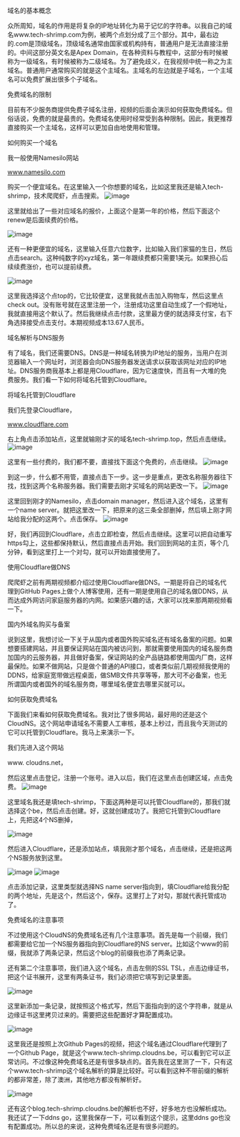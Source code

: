 域名的基本概念

众所周知，域名的作用是将复杂的IP地址转化为易于记忆的字符串。以我自己的域名www.tech-shrimp.com为例，被两个点划分成了三个部分。其中，最右边的.com是顶级域名，顶级域名通常由国家或机构持有，普通用户是无法直接注册的。中间这部分英文名是Apex Domain，在各种资料与教程中，这部分有时候被称为一级域名，有时候被称为二级域名。为了避免歧义，在我视频中统一称之为主域名。普通用户通常购买的就是这个主域名。主域名的左边就是子域名，一个主域名可以免费扩展出很多个子域名。

免费域名的限制

目前有不少服务商提供免费子域名注册，视频的后面会演示如何获取免费域名。但俗话说，免费的就是最贵的。免费域名使用时经常受到各种限制。因此，我更推荐直接购买一个主域名，这样可以更加自由地使用和管理。

如何购买一个域名

我一般使用Namesilo网站

www.namesilo.com 

购买一个便宜域名。在这里输入一个你想要的域名，比如这里我还是输入tech-shrimp，技术爬爬虾，点击搜索。
![image](https://github.com/wqlabs/wqlabs.github.io/assets/39255755/4181b256-89b3-45c6-8519-9ebaa7392ead)


这里就给出了一些对应域名的报价，上面这个是第一年的价格，然后下面这个renew是后面续费的价格。

![image](https://github.com/wqlabs/wqlabs.github.io/assets/39255755/398f7831-7834-4261-8d3b-2b4346d04dce)

还有一种更便宜的域名，这里输入任意六位数字，比如输入我们家猫的生日，然后点击search。这种纯数字的xyz域名，第一年跟续费都只需要1美元。如果担心后续续费涨价，也可以提前续费。

![image](https://github.com/wqlabs/wqlabs.github.io/assets/39255755/512c9db6-144f-4fa0-a07d-3e3c619b1371)



这里我选择这个点top的，它比较便宜，这里我就点击加入购物车，然后这里点check out。没有账号就在这里注册一个，注册成功这里自动生成了一个假地址，我就直接用这个默认了。然后我继续点击付款，这里最方便的就选择支付宝，右下角选择接受点击支付。本期视频成本13.67人民币。

域名解析与DNS服务

有了域名，我们还需要DNS。DNS是一种域名转换为IP地址的服务，当用户在浏览器输入一个网址时，浏览器会向DNS服务器发送请求以获取该网址对应的IP地址。DNS服务商我基本上都是用Cloudflare，因为它速度快，而且有一大堆的免费服务。我们看一下如何将域名托管到Cloudflare。

将域名托管到Cloudflare

我们先登录Cloudflare，

www.cloudflare.com

右上角点击添加站点，这里就输刚才买的域名tech-shrimp.top，然后点击继续。
![image](https://github.com/wqlabs/wqlabs.github.io/assets/39255755/684849af-73ae-4574-8e7b-ca71a37bad7b)


这里有一些付费的，我们都不要，直接找下面这个免费的，点击继续。
![image](https://github.com/wqlabs/wqlabs.github.io/assets/39255755/c09c58e7-5774-4e6c-a21c-64df2c1eacb9)


到这一步，什么都不用管，直接点击下一步。这一步是重点，更改名称服务器往下找，找到这两个名称服务器。我们需要去刚才买域名的网站更改一下。
![image](https://github.com/wqlabs/wqlabs.github.io/assets/39255755/7226baf5-4db4-477c-89df-da52357b4e48)


这里回到刚才的Namesilo，点击domain manager，然后进入这个域名，这里有一个name server。就把这里改一下，把原来的这三条全部删掉，然后填上刚才网站给我分配的这两个。点击保存。
![image](https://github.com/wqlabs/wqlabs.github.io/assets/39255755/c6b001e8-1c1a-48ca-8cfa-4c0601ba327d)


好，我们再回到Cloudflare，点击立即检查，然后点击继续。这里可以把自动重写https勾上，这些都保持默认，然后直接点击开始。我们回到网站的主页，等个几分钟，看到这里打上一个对勾，就可以开始直接使用了。

使用Cloudflare做DNS

爬爬虾之前有两期视频都介绍过使用Cloudflare做DNS。一期是将自己的域名代理到GitHub Pages上做个人博客使用，还有一期是使用自己的域名做DDNS，从而达成外网访问家庭服务器的内网。如果感兴趣的话，大家可以找来那两期视频看一下。

国内外域名购买与备案

说到这里，我想讨论一下关于从国内或者国外购买域名还有域名备案的问题。如果想要搭建网站，并且要保证网站在国内被访问到，那就需要使用国内的域名服务商加国内的云服务器，并且做好备案，保证网站的全产品链路都使用国内厂商，这样最保险。如果不做网站，只是做个普通的API接口，或者类似前几期视频我使用的DDNS，给家庭宽带做远程桌面，做SMB文件共享等等，那大可不必备案，也无所谓国内或者国外的域名服务商，哪里域名便宜去哪里买就可以。

如何获取免费域名

下面我们来看如何获取免费域名。我对比了很多网站，最好用的还是这个CloudNS。这个网站申请域名不需要人工审核，基本上秒过，而且我今天测试的它可以托管到Cloudflare。我马上来演示一下。

我们先进入这个网站

www. cloudns.net，

然后这里点击登记，注册一个账号。进入以后，我们在这里点击创建区域，点击免费。
![image](https://github.com/wqlabs/wqlabs.github.io/assets/39255755/cb5ba7b9-23ef-41fb-988e-cad143ae3fe1)


这里域名我还是填tech-shrimp，下面这两种是可以托管Cloudflare的，那我们就选择这个be，然后点击创建。好，这就创建成功了。我把它托管到Cloudflare上，先把这4个NS删掉，

![image](https://github.com/wqlabs/wqlabs.github.io/assets/39255755/1b4b6d8f-0514-445e-be6b-5d2ae4841491)

然后进入Cloudflare，还是添加站点，填我刚才那个域名，点击继续，还是把这两个NS服务放到这里。

![image](https://github.com/wqlabs/wqlabs.github.io/assets/39255755/e856576b-6bab-43d7-b6d8-ebe81f1bcb61)
![image](https://github.com/wqlabs/wqlabs.github.io/assets/39255755/85ac319c-aecb-4d86-af5b-846dcd8c8a85)


点击添加记录，这里类型就选择NS name server指向到，填Cloudflare给我分配的两个地址，先是这个，然后这个，保存。这里打上了对勾，那就代表托管成功了。

免费域名的注意事项

不过使用这个CloudNS的免费域名还有几个注意事项。首先是每一个前缀，我们都需要给它加一个NS服务器指向到Cloudflare的NS server。比如这个www的前缀，我就添了两条记录，然后这个blog的前缀我也添了两条记录。

还有第二个注意事项，我们进入这个域名，点击左侧的SSL TSL，点击边缘证书，把这个证书展开，这里有两条证书，我们必须把它填写到记录里面。

![image](https://github.com/wqlabs/wqlabs.github.io/assets/39255755/e5927a17-60af-42dc-8066-465ea1756866)

这里新添加一条记录，就按照这个格式写，然后下面指向到的这个字符串，就是从边缘证书这里拷贝过来的。需要把这些配置好才算配置成功。

![image](https://github.com/wqlabs/wqlabs.github.io/assets/39255755/72e4f7a4-77ba-4c7c-aa2b-e813a4ec1a87)



这里我还是按照上次Github Pages的视频，把这个域名通过Cloudflare代理到了一个Github Page，就是这个www.tech-shrimp.cloudns.be，可以看到它可以正常访问。不过像这种免费域名还是有很多缺点的。首先我在这里测了一下，只有这个www.tech-shrimp这个域名解析的算是比较好。可以看到这种不带前缀的解析的都非常差，除了澳洲，其他地方都没有解析好。

![image](https://github.com/wqlabs/wqlabs.github.io/assets/39255755/7b328d1a-a186-4e20-9d4a-b1022763f1ff)

还有这个blog.tech-shrimp.cloudns.be的解析也不好，好多地方也没解析成功。我还试了一下ddns go，这里我保存一下，可以看到这个提示，这里ddns go也没有配置成功。所以总的来说，这种免费域名还是有很多问题的。